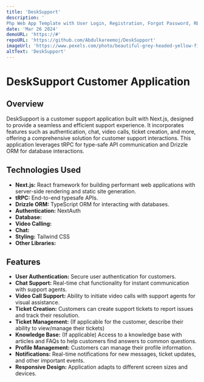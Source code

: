 ```yaml
---
title: 'DeskSupport'
description: '
Php Web App Template with User Login, Registration, Forgot Password, RBAC and other Pages.'
date: 'Mar 26 2024'
demoURL: 'https://#'
repoURL: 'https://github.com/Abdulkareemoj/DeskSupport'
imageUrl: 'https://www.pexels.com/photo/beautiful-grey-headed-yellow-finch-on-wooden-perch-29796580/'
altText: 'DeskSupport'
---
```


# DeskSupport Customer Application

## Overview

DeskSupport is a customer support application built with Next.js, designed to provide a seamless and efficient support experience. It incorporates features such as authentication, chat, video calls, ticket creation, and more, offering a comprehensive solution for customer support interactions. This application leverages tRPC for type-safe API communication and Drizzle ORM for database interactions.

## Technologies Used

- **Next.js:** React framework for building performant web applications with server-side rendering and static site generation.
- **tRPC:** End-to-end typesafe APIs.
- **Drizzle ORM:** TypeScript ORM for interacting with databases.
- **Authentication:** NextAuth
- **Database:**
- **Video Calling:**
- **Chat:**
- **Styling:** Tailwind CSS
- **Other Libraries:**

## Features

- **User Authentication:** Secure user authentication for customers.
- **Chat Support:** Real-time chat functionality for instant communication with support agents.
- **Video Call Support:** Ability to initiate video calls with support agents for visual assistance.
- **Ticket Creation:** Customers can create support tickets to report issues and track their resolution.
- **Ticket Management:** (If applicable for the customer, describe their ability to view/manage their tickets)
- **Knowledge Base:** (If applicable) Access to a knowledge base with articles and FAQs to help customers find answers to common questions.
- **Profile Management:** Customers can manage their profile information.
- **Notifications:** Real-time notifications for new messages, ticket updates, and other important events.
- **Responsive Design:** Application adapts to different screen sizes and devices.
